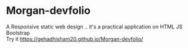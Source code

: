 # Morgan-devfolio
A Responsive static web design .. it's a practical application on HTML JS Bootstrap <br/>
Try it https://gehadhisham20.github.io/Morgan-devfolio/
